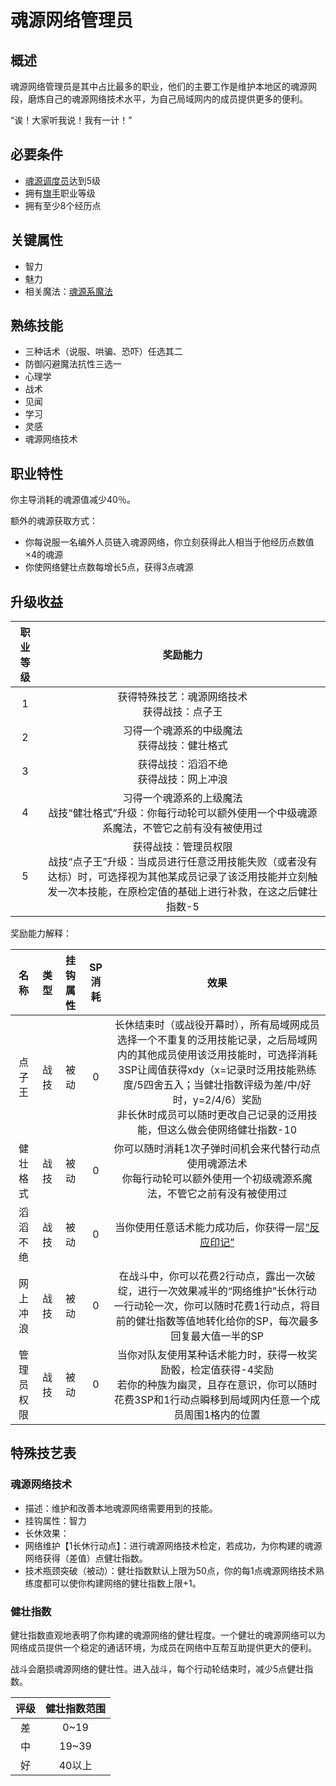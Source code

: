 # 魂源网络管理员

## 概述

魂源网络管理员是其中占比最多的职业，他们的主要工作是维护本地区的魂源网段，磨炼自己的魂源网络技术水平，为自己局域网内的成员提供更多的便利。

“诶！大家听我说！我有一计！”

## 必要条件

* <a href="../../guardHall/soulMineDispatcher" target="_blank">魂源调度员</a>达到5级
* 拥有<a href="../../../basicJob/Standard-bearer" target="_blank">旗手</a>职业等级
* 拥有至少8个经历点

## 关键属性

* 智力
* 魅力
* 相关魔法：<a href="/rules/data/magic/faith/Monman/soulmine/" target="_blank">魂源系魔法</a>

## 熟练技能

* 三种话术（说服、哄骗、恐吓）任选其二
* 防御闪避魔法抗性三选一
* 心理学
* 战术
* 见闻
* 学习
* 灵感
* 魂源网络技术
  
## 职业特性

你主导消耗的魂源值减少40％。

额外的魂源获取方式：

* 你每说服一名编外人员链入魂源网络，你立刻获得此人相当于他经历点数值×4的魂源
* 你使网络健壮点数每增长5点，获得3点魂源

## 升级收益

职业等级|奖励能力
:--:|:--:
1|获得特殊技艺：魂源网络技术<br>获得战技：点子王
2|习得一个魂源系的中级魔法<br>获得战技：健壮格式
3|获得战技：滔滔不绝<br>获得战技：网上冲浪
4|习得一个魂源系的上级魔法<br>战技“健壮格式”升级：你每行动轮可以额外使用一个中级魂源系魔法，不管它之前有没有被使用过
5|获得战技：管理员权限<br>战技“点子王”升级：当成员进行任意泛用技能失败（或者没有达标）时，可选择视为其他某成员记录了该泛用技能并立刻触发一次本技能，在原检定值的基础上进行补救，在这之后健壮指数-5

奖励能力解释：

名称|类型|挂钩属性|SP消耗|效果
:--:|:--:|:--:|:--:|:--:
点子王|战技|被动|0|长休结束时（或战役开幕时），所有局域网成员选择一个不重复的泛用技能记录，之后局域网内的其他成员使用该泛用技能时，可选择消耗3SP让阈值获得xdy（x=记录时泛用技能熟练度/5四舍五入；当健壮指数评级为差/中/好时，y=2/4/6）奖励<br>非长休时成员可以随时更改自己记录的泛用技能，但这么做会使网络健壮指数-10
健壮格式|战技|被动|0|你可以随时消耗1次子弹时间机会来代替行动点使用魂源法术<br>你每行动轮可以额外使用一个初级魂源系魔法，不管它之前有没有被使用过
滔滔不绝|战技|被动|0|当你使用任意话术能力成功后，你获得一层<a href="../../status/mark/#反应印记" target="_blank">“反应印记”</a>
网上冲浪|战技|被动|0|在战斗中，你可以花费2行动点，露出一次破绽，进行一次效果减半的“网络维护”长休行动<br>一行动轮一次，你可以随时花费1行动点，将目前的健壮指数等值地转化给你的SP，每次最多回复最大值一半的SP
管理员权限|战技|被动|0|当你对队友使用某种话术能力时，获得一枚奖励骰，检定值获得-4奖励<br>若你的种族为幽灵，且存在意识，你可以随时花费3SP和1行动点瞬移到局域网内任意一个成员周围1格内的位置

## 特殊技艺表

### 魂源网络技术

* 描述：维护和改善本地魂源网络需要用到的技能。
* 挂钩属性：智力
* 长休效果：
* 网络维护【1长休行动点】：进行魂源网络技术检定，若成功，为你构建的魂源网络获得（差值）点健壮指数。
* 技术瓶颈突破（被动）：健壮指数默认上限为50点，你的每1点魂源网络技术熟练度都可以使你构建网络的健壮指数上限+1。

### 健壮指数

健壮指数直观地表明了你构建的魂源网络的健壮程度。一个健壮的魂源网络可以为网络成员提供一个稳定的通话环境，为成员在网络中互帮互助提供更大的便利。

战斗会磨损魂源网络的健壮性。进入战斗，每个行动轮结束时，减少5点健壮指数。

评级|健壮指数范围
:--:|:--:
差|0~19
中|19~39
好|40以上